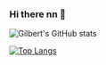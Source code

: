 ### Hi there nn 👋



![Gilbert's GitHub stats](https://github-readme-stats.vercel.app/api?username=TineoGilbert&show_icons=true&theme=tokyonight)

[![Top Langs](https://github-readme-stats.vercel.app/api/top-langs/?username=TineoGilbert&layout=compact)](https://github.com/TineoGilbert/github-readme-stats)

